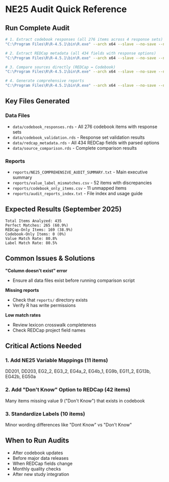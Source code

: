 # NE25 Audit Quick Reference

## Run Complete Audit

```bash
# 1. Extract codebook responses (all 276 items across 4 response sets)
"C:\Program Files\R\R-4.5.1\bin\R.exe" --arch x64 --slave --no-save --no-restore --no-environ -f scripts/audit/ne25_codebook/extract_codebook_responses.R

# 2. Extract REDCap metadata (all 434 fields with response options)
"C:\Program Files\R\R-4.5.1\bin\R.exe" --arch x64 --slave --no-save --no-restore --no-environ -f scripts/audit/ne25_codebook/extract_redcap_metadata.R

# 3. Compare sources directly (REDCap ↔ Codebook)
"C:\Program Files\R\R-4.5.1\bin\R.exe" --arch x64 --slave --no-save --no-restore --no-environ -f scripts/audit/ne25_codebook/compare_sources.R

# 4. Generate comprehensive reports
"C:\Program Files\R\R-4.5.1\bin\R.exe" --arch x64 --slave --no-save --no-restore --no-environ -f scripts/audit/ne25_codebook/generate_audit_report.R
```

## Key Files Generated

### Data Files
- `data/codebook_responses.rds` - All 276 codebook items with response sets
- `data/codebook_validation.rds` - Response set validation results
- `data/redcap_metadata.rds` - All 434 REDCap fields with parsed options
- `data/source_comparison.rds` - Complete comparison results

### Reports
- `reports/NE25_COMPREHENSIVE_AUDIT_SUMMARY.txt` - Main executive summary
- `reports/value_label_mismatches.csv` - 52 items with discrepancies
- `reports/codebook_only_items.csv` - 11 unmapped items
- `reports/audit_reports_index.txt` - File index and usage guide

## Expected Results (September 2025)

```
Total Items Analyzed: 435
Perfect Matches: 265 (60.9%)
REDCap-Only Items: 169 (38.9%)
Codebook-Only Items: 0 (0%)
Value Match Rate: 80.8%
Label Match Rate: 80.5%
```

## Common Issues & Solutions

**"Column doesn't exist" error**
- Ensure all data files exist before running comparison script

**Missing reports**
- Check that `reports/` directory exists
- Verify R has write permissions

**Low match rates**
- Review lexicon crosswalk completeness
- Check REDCap project field names

## Critical Actions Needed

### 1. Add NE25 Variable Mappings (11 items)
DD201, DD203, EG2_2, EG3_2, EG4a_2, EG4b_1, EG9b, EG11_2, EG13b, EG42b, EG50a

### 2. Add "Don't Know" Option to REDCap (42 items)
Many items missing value 9 ("Don't Know") that exists in codebook

### 3. Standardize Labels (10 items)
Minor wording differences like "Dont Know" vs "Don't Know"

## When to Run Audits

- After codebook updates
- Before major data releases
- When REDCap fields change
- Monthly quality checks
- After new study integration